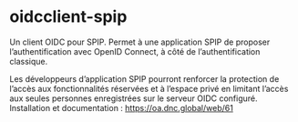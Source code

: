 # oidcclient-spip
Un client OIDC pour SPIP. Permet à une application SPIP de proposer l’authentification avec OpenID Connect, à côté de l’authentification classique.

Les développeurs d’application SPIP pourront renforcer la protection de l’accès aux fonctionnalités réservées et à l’espace privé en limitant l’accès aux seules personnes enregistrées sur le serveur OIDC configuré.
Installation et documentation : https://oa.dnc.global/web/61
